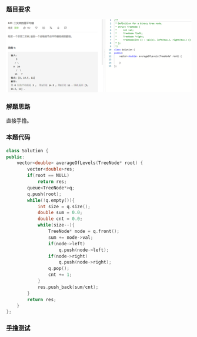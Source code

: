 ### 题目要求

![](./pic/637.png)

### 解题思路

直接手撸。

### 本题代码

```c++
class Solution {
public:
    vector<double> averageOfLevels(TreeNode* root) {
        vector<double>res;
        if(root == NULL)
            return res;
        queue<TreeNode*>q;
        q.push(root);
        while(!q.empty()){
            int size = q.size();
            double sum = 0.0;
            double cnt = 0.0;
            while(size--){
                TreeNode* node = q.front();
                sum += node->val;
                if(node->left)
                    q.push(node->left);
                if(node->right)
                    q.push(node->right);
                q.pop();
                cnt += 1;
            }
            res.push_back(sum/cnt);
        }
        return res;
    }
};
```

### [手撸测试](https://leetcode-cn.com/problems/average-of-levels-in-binary-tree/)  

